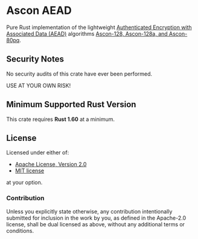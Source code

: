 # Ascon AEAD

Pure Rust implementation of the lightweight
[Authenticated Encryption with Associated Data (AEAD)][1] algorithms
[Ascon-128, Ascon-128a, and Ascon-80pq][2].

## Security Notes

No security audits of this crate have ever been performed.

USE AT YOUR OWN RISK!

## Minimum Supported Rust Version

This crate requires **Rust 1.60** at a minimum.

## License

Licensed under either of:

 * [Apache License, Version 2.0](http://www.apache.org/licenses/LICENSE-2.0)
 * [MIT license](http://opensource.org/licenses/MIT)

at your option.

### Contribution

Unless you explicitly state otherwise, any contribution intentionally submitted
for inclusion in the work by you, as defined in the Apache-2.0 license, shall be
dual licensed as above, without any additional terms or conditions.

[//]: # (general links)

[1]: https://en.wikipedia.org/wiki/Authenticated_encryption
[2]: https://ascon.iaik.tugraz.at
